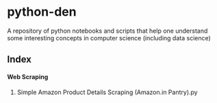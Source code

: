 # python-den
A repository of python notebooks and scripts that help one understand some interesting concepts in computer science (including data science)

## Index
#### Web Scraping
1. Simple Amazon Product Details Scraping (Amazon.in Pantry).py
